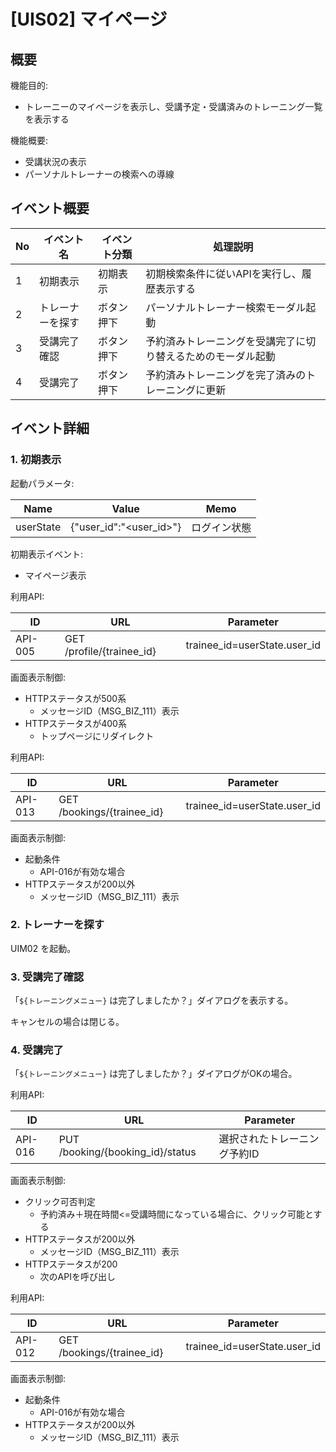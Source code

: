# [UIS02] マイページ

## 概要

機能目的:

- トレーニーのマイページを表示し、受講予定・受講済みのトレーニング一覧を表示する

機能概要:

- 受講状況の表示
- パーソナルトレーナーの検索への導線

## イベント概要

| No | イベント名    | イベント分類 | 処理説明                           |
|----|----------|--------|--------------------------------|
| 1  | 初期表示     | 初期表示   | 初期検索条件に従いAPIを実行し、履歴表示する        |
| 2  | トレーナーを探す | ボタン押下  | パーソナルトレーナー検索モーダル起動             |
| 3  | 受講完了確認   | ボタン押下  | 予約済みトレーニングを受講完了に切り替えるためのモーダル起動 |
| 4  | 受講完了     | ボタン押下  | 予約済みトレーニングを完了済みのトレーニングに更新      |

## イベント詳細

### 1. 初期表示

起動パラメータ:

| Name | Value | Memo |
| --- | --- | --- |
| userState | {"user_id":"<user_id>"} | ログイン状態 |

初期表示イベント:

- マイページ表示

利用API:

| ID  |  URL | Parameter |
| --- | --- | -- |
| API-005 | GET /profile/{trainee_id} | trainee_id=userState.user_id |

画面表示制御:

- HTTPステータスが500系
  - メッセージID（MSG_BIZ_111）表示
- HTTPステータスが400系
  - トップページにリダイレクト

利用API:

| ID  |  URL | Parameter |
| --- | --- | -- |
| API-013 | GET /bookings/{trainee_id} | trainee_id=userState.user_id |

画面表示制御:

- 起動条件
  - API-016が有効な場合
- HTTPステータスが200以外
  - メッセージID（MSG_BIZ_111）表示

### 2. トレーナーを探す

UIM02 を起動。

### 3. 受講完了確認

「`${トレーニングメニュー}` は完了しましたか？」ダイアログを表示する。

キャンセルの場合は閉じる。

### 4. 受講完了

「`${トレーニングメニュー}` は完了しましたか？」ダイアログがOKの場合。

利用API:

| ID  |  URL | Parameter |
| --- | --- | -- |
| API-016 | PUT /booking/{booking_id}/status | 選択されたトレーニング予約ID |

画面表示制御:

- クリック可否判定
  - 予約済み＋現在時間<=受講時間になっている場合に、クリック可能とする
- HTTPステータスが200以外
  - メッセージID（MSG_BIZ_111）表示
- HTTPステータスが200
  - 次のAPIを呼び出し

利用API:

| ID  |  URL | Parameter |
| --- | --- | -- |
| API-012 | GET /bookings/{trainee_id} | trainee_id=userState.user_id |

画面表示制御:

- 起動条件
  - API-016が有効な場合
- HTTPステータスが200以外
  - メッセージID（MSG_BIZ_111）表示
